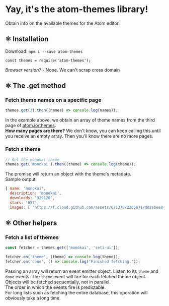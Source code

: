 # Yay, it's the atom-themes library!
Obtain info on the available themes for the Atom editor.

## ⚛ Installation
Download: ``` npm i --save atom-themes ```
```
const themes = require('atom-themes');
```

*Browser version?* -  Nope. We can't scrap cross domain

## ⚛ The .get method

### Fetch theme names on a specific page
```js
themes.get(3).then((names) => console.log(names));
```
In the example above, we obtain an array of theme names from the third page of [atom.io/themes](https://atom.io/themes/).   
**How many pages are there?** We don't know, you can keep calling this until you receive an empty array. Then you'll know there are no more pages.

### Fetch a theme
```js
// Get the monokai theme
themes.get('monokai').then((theme) => console.log(theme));
```
The promise will return an object with the theme's metadata.  
Sample output:
```js
{ name: 'monokai',
  description: 'monokai',
  downloads: '329120',
  stars: '657',
  images: [ 'https://f.cloud.github.com/assets/671378/2265671/d02ebee8-9e85-11e3-9b8c-12b2cb7015e3.png' ] }
```

## ⚛ Other helpers

### Fetch a list of themes
```js
const fetcher = themes.get(['monokai', 'seti-ui']);

fetcher.on('theme', (theme) => console.log(theme));
fetcher.on('done', () => console.log('Finished fetching.'));
```
Passing an array will return an event emitter object. Listen to its `theme` and `done` events. The `theme` event will fire for each fetched theme object.  
Objects will be fetched sequentially, not in parallel.  
The order in which the events fire is predictable.  
For long lists such as fetching the entire database, this operation will obviously take a long time.